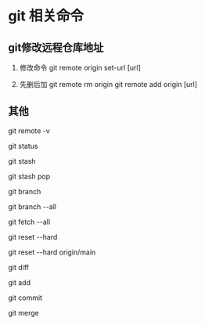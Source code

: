 # git 相关命令

## git修改远程仓库地址

1. 修改命令
git remote origin set-url [url]

2. 先删后加
git remote rm origin
git remote add origin [url]


## 其他

git remote -v

git status

git stash

git stash pop

git branch 

git branch --all

git fetch --all

git reset --hard

git reset --hard origin/main

git diff

git add

git commit

git merge



